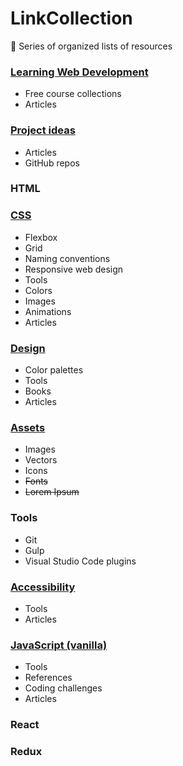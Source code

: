 # LinkCollection
🔗 Series of organized lists of resources

### [Learning Web Development](https://github.com/jpacsai/LinkCollection/blob/master/Collections/learning.md)
- Free course collections
- Articles

### [Project ideas](https://github.com/jpacsai/LinkCollection/blob/master/Collections/projects.md)
- Articles
- GitHub repos

### HTML

### [CSS](https://github.com/jpacsai/LinkCollection/blob/master/Collections/css.md)
- Flexbox
- Grid
- Naming conventions
- Responsive web design
- Tools
- Colors
- Images
- Animations
- Articles

### [Design](https://github.com/jpacsai/LinkCollection/blob/master/Collections/design.md)
- Color palettes
- Tools
- Books
- Articles

### [Assets](https://github.com/jpacsai/LinkCollection/blob/master/Collections/assets.md)
- Images
- Vectors
- Icons
- ~~Fonts~~
- ~~Lorem Ipsum~~

### Tools
- Git
- Gulp
- Visual Studio Code plugins

### [Accessibility](https://github.com/jpacsai/LinkCollection/blob/master/Collections/a11y.md)
- Tools
- Articles

### [JavaScript (vanilla)](https://github.com/jpacsai/LinkCollection/blob/master/Collections/vanillaJS.md)
- Tools
- References
- Coding challenges
- Articles

### React

### Redux
